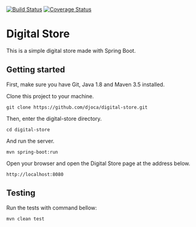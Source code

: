 [![Build Status](https://travis-ci.org/djoca/digital-store.svg?branch=master)](https://travis-ci.org/djoca/digital-store)
[![Coverage Status](https://coveralls.io/repos/github/djoca/digital-store/badge.svg?branch=master)](https://coveralls.io/github/djoca/digital-store?branch=master)


# Digital Store

This is a simple digital store made with Spring Boot.

## Getting started

First, make sure you have Git, Java 1.8 and Maven 3.5 installed.

Clone this project to your machine.

    git clone https://github.com/djoca/digital-store.git

Then, enter the digital-store directory.

    cd digital-store

And run the server.

    mvn spring-boot:run

Open your browser and open the Digital Store page at the address below.

    http://localhost:8080

## Testing

Run the tests with command bellow:

    mvn clean test
